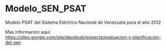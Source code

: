# Modelo_SEN_PSAT
Modelo PSAT del Sistema Eléctrico Nacional de Venezuela para el año 2012

Mas informacion aqui:
https://sites.google.com/site/davidusb/projects/evaluacion-y-planificacion-del-sen
